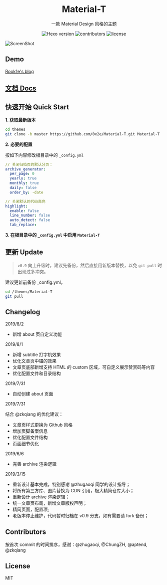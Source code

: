 <h1 align="center">Material-T</h1>

<p align="center">一款 Material Design 风格的主题</p>

<p align="center">
  <img alt="Hexo version" src="https://img.shields.io/badge/Hexo-3%2B-orange">
  <img alt="contributors" src="https://img.shields.io/github/contributors/0x2e/Material-T.svg?style=flat">
  <img alt="license" src="https://img.shields.io/github/license/0x2e/Material-T.svg?style=flat">
</p>

![ScreenShot](https://i.imgur.com/mMHoZJE.png)


## Demo

[Rook1e's blog](https://0x2e.github.io)

## [文档 Docs](http://0x2e.github.io/Material-T-docs)

## 快速开始 Quick Start

**1. 获取最新版本**

```bash
cd themes
git clone -b master https://github.com/0x2e/Material-T.git Material-T
  ```

**2. 必要的配置**

按如下内容修改根目录中的 `_config.yml` 

```yml
// 关闭归档页的默认分页：
archive_generator:
  per_page: 0  
  yearly: true
  monthly: true
  daily: false
  order_by: -date

// 关闭默认的代码高亮
highlight:
  enable: false
  line_number: false
  auto_detect: false
  tab_replace:
```

**3. 在根目录中的 `_config.yml` 中启用 `Material-T`**

## 更新 Update

> `v0.9` 向上升级时，建议先备份，然后直接用新版本替换，以免 `git pull` 时出现过多冲突。


建议更新前备份 _config.yml。

```bash
cd /themes/Material-T
git pull
```

## Changelog

2019/8/2

- 新增 about 页自定义功能

2019/8/1
- 新增 subtitle 打字机效果
- 优化文章页中锚的效果
- 文章页底部新增支持 HTML 的 custom 区域，可自定义展示赞赏码等内容
- 优化配置文件和目录结构

2019/7/31
- 自动创建 about 页面

2019/7/31

结合 @zkqiang 的优化建议：

- 文章页样式更换为 Github 风格
- 增加页脚备案信息
- 优化配置文件结构
- 页面细节优化

2019/6/6
- 完善 archive 渲染逻辑

2019/3/15
- 重新设计基本完成，特别感谢 @zhugaoqi 同学的设计指导；
- 将所有第三方库、图片替换为 CDN 引用，极大精简仓库大小；
- 重新设计 archive 渲染逻辑；
- 统一文章页布局，新增文章版权声明；
- 精简页面，配置项;
- 老版本停止维护，代码暂时归档在 v0.9 分支，如有需要请 fork 备份；

## Contributors

按首次 commit 的时间排序，感谢：@zhugaoqi, @ChungZH, @aptend, @zkqiang

## License

MIT
